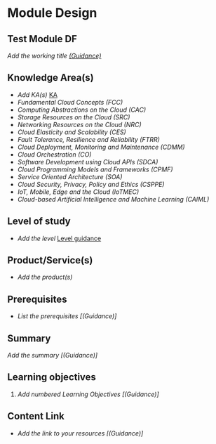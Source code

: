 # Module Design

## Test Module DF

*Add the working title [(Guidance)]()*

## Knowledge Area(s)

- *Add KA(s)* [KA]()
- *Fundamental Cloud Concepts (FCC)*
- *Computing Abstractions on the Cloud (CAC)*
- *Storage Resources on the Cloud (SRC)*
- *Networking Resources on the Cloud (NRC)*
- *Cloud Elasticity and Scalability (CES)*
- *Fault Tolerance, Resilience and Reliability (FTRR)*
- *Cloud Deployment, Monitoring and Maintenance (CDMM)*
- *Cloud Orchestration (CO)*
- *Software Development using Cloud APIs (SDCA)*
- *Cloud Programming Models and Frameworks (CPMF)*
- *Service Oriented Architecture (SOA)*
- *Cloud Security, Privacy, Policy and Ethics (CSPPE)*
- *IoT, Mobile, Edge and the Cloud (IoTMEC)*
- *Cloud-based Artificial Intelligence and Machine Learning (CAIML)*

## Level of study

- *Add the level*  [Level guidance]()

## Product/Service(s)

- *Add the product(s)*

## Prerequisites

- *List the prerequisites [(Guidance)]*

## Summary

*Add the summary [(Guidance)]*

## Learning objectives

1. *Add numbered Learning Objectives [(Guidance)]*

## Content Link

- *Add the link to your resources [(Guidance)]*
